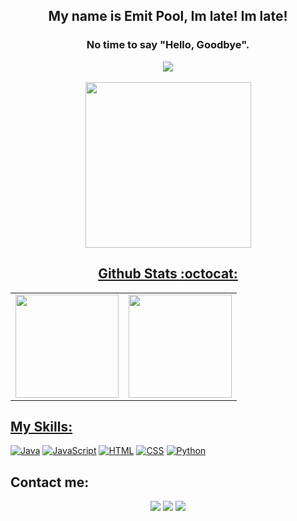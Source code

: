 
<div align="center">
  <h2>My name is Emit Pool, Im late! Im late!</h2>
    <h3>No time to say "Hello, Goodbye".</h3>
    
  <a href="https://github.com/emitpool">
      <img src='https://github.com/emitpool/emitpool/blob/main/ImLate.gif' target="_blank"><br>
     <br/>
     <tr><img height="265em" src="https://activity-graph.herokuapp.com/graph?username=emitpool&theme=react-dark&bg_color=00000f&hide_border=true" /></tr>
   
## Github Stats :octocat:
<center>
<table>
<tr>
    <td><img height="165em" src="https://github-readme-stats.vercel.app/api?username=emitpool&show_icons=true&theme=white&include_all_commits=true&count_private=true" /></td>
    <td><img height="165em" src="https://github-readme-stats.vercel.app/api/top-langs/?username=emitpool&layout=compact&langs_count=7&theme=white" /></td>
    
</tr>

</table>
</center>
</div>
 
## My Skills:
[![Java](https://img.shields.io/badge/Java-007396?style=for-the-badge&logo=java&logoColor=white&labelColor=101010)]()
[![JavaScript](https://img.shields.io/badge/JavaScript-F7DF1E?style=for-the-badge&logo=javascript&logoColor=white&labelColor=101010)]()
[![HTML](https://img.shields.io/badge/HTML5-E34F26?style=for-the-badge&logo=HTML5&logoColor=white&labelColor=101010)]()
[![CSS](https://img.shields.io/badge/CSS3-1572B6?style=for-the-badge&logo=CSS3&logoColor=white&labelColor=101010)]()
[![Python](https://img.shields.io/badge/Python-3776AB?style=for-the-badge&logo=python&logoColor=white&labelColor=101010)]()
<br>
## Contact me: 
<p align="center">
  <a href="https://twitter.com/EmitPool"><img src="https://img.shields.io/badge/-EmitPool-blue?style=flat&logo=Twitter&logoColor=white" /></a>
  <a href="https://www.linkedin.com/in/emit/"><img src="https://img.shields.io/badge/-EmitPool-blue?style=flat&logo=Linkedin&logoColor=white" /></a>
  <a href="mailto:emitloopoffice@gmail.com"><img src="https://img.shields.io/badge/-Gmail.com-c14438?style=flat&logo=Gmail&logoColor=white" /></a>
</p>
